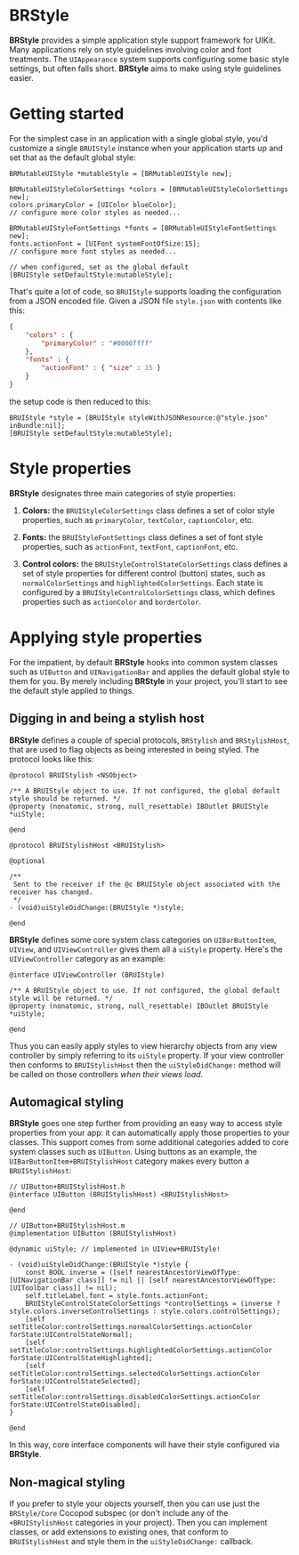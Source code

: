 # BRStyle

**BRStyle** provides a simple application style support framework for UIKit.
Many applications rely on style guidelines involving color and font treatments.
The `UIAppearance` system supports configuring some basic style settings, but
often falls short. **BRStyle** aims to make using style guidelines easier.

# Getting started

For the simplest case in an application with a single global style, you'd
customize a single `BRUIStyle` instance when your application starts up and set
that as the default global style:

```objc
BRMutableUIStyle *mutableStyle = [BRMutableUIStyle new];

BRMutableUIStyleColorSettings *colors = [BRMutableUIStyleColorSettings new];
colors.primaryColor = [UIColor blueColor];
// configure more color styles as needed...

BRMutableUIStyleFontSettings *fonts = [BRMutableUIStyleFontSettings new];
fonts.actionFont = [UIFont systemFontOfSize:15];
// configure more font styles as needed...

// when configured, set as the global default
[BRUIStyle setDefaultStyle:mutableStyle];
```

That's quite a lot of code, so `BRUIStyle` supports loading the configuration
from a JSON encoded file. Given a JSON file `style.json` with contents like this:

```json
{
	"colors" : {
		"primaryColor" : "#0000ffff"
	},
	"fonts" : {
		"actionFont" : { "size" : 15 }
	}
}
```

the setup code is then reduced to this:

```objc
BRUIStyle *style = [BRUIStyle styleWithJSONResource:@"style.json" inBundle:nil];
[BRUIStyle setDefaultStyle:mutableStyle];
```

# Style properties

**BRStyle** designates three main categories of style properties:

 1. **Colors:** the `BRUIStyleColorSettings` class defines a set of color style
    properties, such as `primaryColor`, `textColor`, `captionColor`, etc.

 2. **Fonts:** the `BRUIStyleFontSettings` class defines a set of font style
    properties, such as `actionFont`, `textFont`, `captionFont`, etc.

 3. **Control colors:** the `BRUIStyleControlStateColorSettings` class defines a
    set of style properties for different control (button) states, such as
    `normalColorSettings` and `highlightedColorSettings`. Each state is configured
    by a `BRUIStyleControlColorSettings` class, which defines properties such as
    `actionColor` and `borderColor`.

# Applying style properties

For the impatient, by default **BRStyle** hooks into common system classes such as `UIButton` and `UINavigationBar` and applies the default global style to them for you. By merely including **BRStyle** in your project, you'll start to see the default style applied to things.

## Digging in and being a stylish host

**BRStyle** defines a couple of special protocols, `BRStylish` and `BRStylishHost`, that are used to flag objects as being interested in being styled. The protocol looks like this:

```objc
@protocol BRUIStylish <NSObject>

/** A BRUIStyle object to use. If not configured, the global default style should be returned. */
@property (nonatomic, strong, null_resettable) IBOutlet BRUIStyle *uiStyle;

@end

@protocol BRUIStylishHost <BRUIStylish>

@optional

/**
 Sent to the receiver if the @c BRUIStyle object associated with the receiver has changed.
 */
- (void)uiStyleDidChange:(BRUIStyle *)style;

@end

```

**BRStyle** defines some core system class categories on `UIBarButtonItem`, `UIView`, and `UIViewController` gives them all a `uiStyle` property. Here's the `UIViewController` category as an example:

```objc
@interface UIViewController (BRUIStyle)

/** A BRUIStyle object to use. If not configured, the global default style will be returned. */
@property (nonatomic, strong, null_resettable) IBOutlet BRUIStyle *uiStyle;

@end
```

Thus you can easily apply styles to view hierarchy objects from any view controller by simply referring to its `uiStyle` property. If your view controller then conforms to `BRUIStylishHost` then the `uiStyleDidChange:` method will be called on those controllers _when their views load_.

## Automagical styling

**BRStyle** goes one step further from providing an easy way to access style properties from your app: it can automatically apply those properties to your classes. This support comes from some additional categories added to core system classes such as `UIButton`. Using buttons as an example, the `UIBarButtonItem+BRUIStylishHost` category makes every button a `BRUIStylishHost`:

```objc
// UIButton+BRUIStylishHost.h
@interface UIButton (BRUIStylishHost) <BRUIStylishHost>

@end

// UIButton+BRUIStylishHost.m
@implementation UIButton (BRUIStylishHost)

@dynamic uiStyle; // implemented in UIView+BRUIStyle!

- (void)uiStyleDidChange:(BRUIStyle *)style {
	const BOOL inverse = ([self nearestAncestorViewOfType:[UINavigationBar class]] != nil || [self nearestAncestorViewOfType:[UIToolbar class]] != nil);
	self.titleLabel.font = style.fonts.actionFont;
	BRUIStyleControlStateColorSettings *controlSettings = (inverse ? style.colors.inverseControlSettings : style.colors.controlSettings);
	[self setTitleColor:controlSettings.normalColorSettings.actionColor forState:UIControlStateNormal];
	[self setTitleColor:controlSettings.highlightedColorSettings.actionColor forState:UIControlStateHighlighted];
	[self setTitleColor:controlSettings.selectedColorSettings.actionColor forState:UIControlStateSelected];
	[self setTitleColor:controlSettings.disabledColorSettings.actionColor forState:UIControlStateDisabled];
}

@end

```

In this way, core interface components will have their style configured via **BRStyle**.

## Non-magical styling

If you prefer to style your objects yourself, then you can use just the `BRStyle/Core` Cocopod subspec (or don't include any of the `+BRUIStylishHost` categories in your project). Then you can implement classes, or add extensions to existing ones, that conform to `BRUIStylishHost` and style them in the `uiStyleDidChange:` callback.

